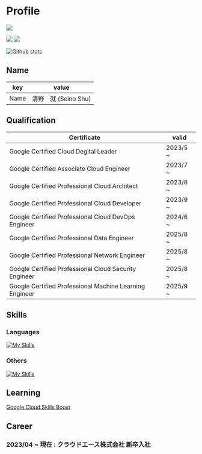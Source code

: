 # Profile
<!--   <img align="left" src="https://github-readme-stats.vercel.app/api?username=Shu-Seino&show_icons=true&theme=radical&count_private=true" /> --> 

![](http://github-profile-summary-cards.vercel.app/api/cards/profile-details?username=Shu-Seino&theme=solarized_dark)

<!--   ![Top Langs](https://github-readme-stats.vercel.app/api/top-langs/?username=Shu-Seino&theme=vue-dark&layout=compact&hide=css,html) --> 
![](http://github-profile-summary-cards.vercel.app/api/cards/repos-per-language?username=Shu-Seino&theme=solarized_dark&exclude=html,css) 
![](http://github-profile-summary-cards.vercel.app/api/cards/most-commit-language?username=Shu-Seino&theme=solarized_dark&exclude=html,css)

<!--   ![Github stats](https://github-readme-stats.vercel.app/api?username=Shu-Seino&show_icons=true&count_private=true&theme=vue-dark) -->  
![Github stats](http://github-profile-summary-cards.vercel.app/api/cards/stats?username=Shu-Seino&theme=solarized_dark)



## Name
|key|value|
|---|-----|
|Name|清野　就 (Seino Shu)|

## Qualification
|Certificate|valid|
|---|---|
|Google Certified Cloud Degital Leader|2023/5 ~ |
|Google Certified Associate Cloud Engineer|2023/7 ~ |
|Google Certified Professional Cloud Architect|2023/8 ~ |
|Google Certified Professional Cloud Developer|2023/9 ~ |
|Google Certified Professional Cloud DevOps Engineer|2024/6 ~ |
|Google Certified Professional Data Engineer|2025/8 ~ |
|Google Certified Professional Network Engineer|2025/8 ~ |
|Google Certified Professional Cloud Security Engineer|2025/8 ~ |
|Google Certified Professional Machine Learning Engineer|2025/9 ~ |

## Skills
### Languages
[![My Skills](https://skillicons.dev/icons?i=go,java,py,js,ts&perline=5)](https://skillicons.dev)


### Others
[![My Skills](https://skillicons.dev/icons?i=gcp,linux,docker,github,gitlab,vscode,spring,maven,postgres,postman,notion,idea,nextjs,vercel&perline=10)](https://skillicons.dev)

## Learning
[Google Cloud Skills Boost](https://partner.cloudskillsboost.google/public_profiles/c6a06cb8-eadb-4bea-8565-700e67e48853)

## Career

### 2023/04 ~ 現在 : クラウドエース株式会社 新卒入社



<!--
**Shu-Seino/Shu-Seino** is a ✨ _special_ ✨ repository because its `README.md` (this file) appears on your GitHub profile.

Here are some ideas to get you started:

- 🔭 I’m currently working on ...
- 🌱 I’m currently learning ...
- 👯 I’m looking to collaborate on ...
- 🤔 I’m looking for help with ...
- 💬 Ask me about ...
- 📫 How to reach me: ...
- 😄 Pronouns: ...
- ⚡ Fun fact: ...
-->
